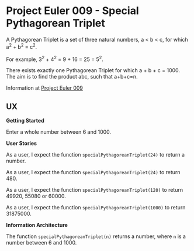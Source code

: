 # Project Euler 009 - Special Pythagorean Triplet

A Pythagorean Triplet is a set of three natural numbers, a < b < c, for which a<sup>2</sup> + b<sup>2</sup> = c<sup>2</sup>.

For example, 3<sup>2</sup> + 4<sup>2</sup> = 9 + 16 = 25 = 5<sup>2</sup>.

There exists exactly one Pythagorean Triplet for which a + b + c = 1000.
The aim is to find the product abc, such that a+b+c=n.

Information at [Project Euler 009](https://projecteuler.net/problem=9)

## UX

**Getting Started**

Enter a whole number between 6 and 1000.

**User Stories**

As a user, I expect the function `specialPythagoreanTriplet(24)` to return a number.

As a user, I expect the function `specialPythagoreanTriplet(24)` to return 480.

As a user, I expect the function `specialPythagoreanTriplet(120)` to return 49920, 55080 or 60000.

As a user, I expect the function `specialPythagoreanTriplet(1000)` to return 31875000.

**Information Architecture**

The function `specialPythagoreanTriplet(n)` returns a number, where `n` is a number between 6 and 1000.